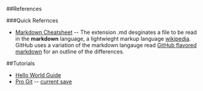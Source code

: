 ##References

###Quick Refernces

- [Markdown Cheatsheet](https://github.com/adam-p/markdown-here/wiki/Markdown-Cheatsheet)
--
The extension .md desginates a file to be read in the **markdown** language, a lightwieght markup language [wikipedia](https://en.wikipedia.org/wiki/Markdown). GitHub uses a variation of the markdown langauge read [GitHub flavored markdown](https://help.github.com/articles/github-flavored-markdown/) for an outline of the differences.


##Tutorials

- [Hello World Guide](http://guides.github.com/activities/hello-world)
- [Pro Git](https://git-scm.com/book/en/v2)
-- [current save <time>](https://git-scm.com/book/en/v2/Git-Basics-Getting-a-Git-Repository)
